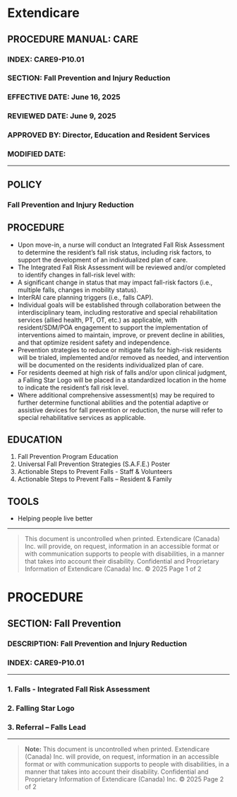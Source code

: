# Extendicare

## PROCEDURE MANUAL: CARE
### INDEX: CARE9-P10.01
### SECTION: Fall Prevention and Injury Reduction
### EFFECTIVE DATE: June 16, 2025
### REVIEWED DATE: June 9, 2025
### APPROVED BY: Director, Education and Resident Services
### MODIFIED DATE:

----

## POLICY
### Fall Prevention and Injury Reduction

## PROCEDURE
- Upon move-in, a nurse will conduct an Integrated Fall Risk Assessment to determine the resident’s fall risk status, including risk factors, to support the development of an individualized plan of care.
- The Integrated Fall Risk Assessment will be reviewed and/or completed to identify changes in fall-risk level with:
- A significant change in status that may impact fall-risk factors (i.e., multiple falls, changes in mobility status).
- InterRAI care planning triggers (i.e., falls CAP).
- Individual goals will be established through collaboration between the interdisciplinary team, including restorative and special rehabilitation services (allied health, PT, OT, etc.) as applicable, with resident/SDM/POA engagement to support the implementation of interventions aimed to maintain, improve, or prevent decline in abilities, and that optimize resident safety and independence.
- Prevention strategies to reduce or mitigate falls for high-risk residents will be trialed, implemented and/or removed as needed, and intervention will be documented on the residents individualized plan of care.
- For residents deemed at high risk of falls and/or upon clinical judgment, a Falling Star Logo will be placed in a standardized location in the home to indicate the resident’s fall risk level.
- Where additional comprehensive assessment(s) may be required to further determine functional abilities and the potential adaptive or assistive devices for fall prevention or reduction, the nurse will refer to special rehabilitative services as applicable.

## EDUCATION
1. Fall Prevention Program Education
2. Universal Fall Prevention Strategies (S.A.F.E.) Poster
3. Actionable Steps to Prevent Falls - Staff & Volunteers
4. Actionable Steps to Prevent Falls – Resident & Family

## TOOLS
- Helping people live better

----

> This document is uncontrolled when printed.
> Extendicare (Canada) Inc. will provide, on request, information in an accessible format or with communication supports to people with disabilities, in a manner that takes into account their disability. Confidential and Proprietary Information of Extendicare (Canada) Inc. © 2025
> Page 1 of 2

# PROCEDURE

## SECTION: Fall Prevention
### DESCRIPTION: Fall Prevention and Injury Reduction
### INDEX: CARE9-P10.01

----

### 1. Falls - Integrated Fall Risk Assessment
### 2. Falling Star Logo
### 3. Referral – Falls Lead

----

> **Note:** This document is uncontrolled when printed.
> Extendicare (Canada) Inc. will provide, on request, information in an accessible format or with communication supports to people with disabilities, in a manner that takes into account their disability.
> Confidential and Proprietary Information of Extendicare (Canada) Inc. © 2025
> Page 2 of 2